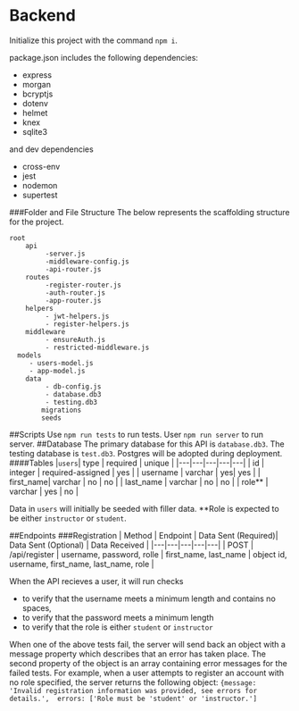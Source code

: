 # Backend

Initialize this project with the command `npm i`.

package.json includes the following dependencies:

- express
- morgan
- bcryptjs
- dotenv
- helmet
- knex
- sqlite3

and dev dependencies

- cross-env
- jest
- nodemon
- supertest

###Folder and File Structure
The below represents the scaffolding structure for the project.

    root
    	api
    		 -server.js
    		 -middleware-config.js
    		 -api-router.js
    	routes
    		 -register-router.js
    		 -auth-router.js
    		 -app-router.js
    	helpers
    		 - jwt-helpers.js
    		 - register-helpers.js
    	middleware
    		 - ensureAuth.js
    		 - restricted-middleware.js
      models
         - users-model.js
         - app-model.js
    	data
    		 - db-config.js
    		 - database.db3
    		 - testing.db3
    		migrations
    		seeds

##Scripts
Use `npm run tests` to run tests.
User `npm run server` to run server.
##Database
The primary database for this API is `database.db3`. The testing database is `test.db3`.
Postgres will be adopted during deployment.
####Tables
|`users`|  type |  required |  unique |
|---|---|---|---|---|
|  id |  integer | required-assigned  | yes  |
|  username | varchar  |   yes| yes  |
|   first_name|  varchar | no  | no  |
|  last_name | varchar  |  no |  no |
|  role** | varchar  |  yes |  no |

Data in `users` will initially be seeded with filler data. 
**Role is expected to be either `instructor` or `student`.

##Endpoints
###Registration
| Method | Endpoint   | Data Sent (Required)| Data Sent  (Optional)  | Data Received  |
|---|---|---|---|---|
| POST  |  /api/register | username, password, rolle  | first_name, last_name   | object id, username, first_name, last_name, role  |

When the API recieves a user, it will run checks 

- to verify that the username meets a minimum length and contains no spaces, 
- to verify that the password meets a minimum length
- to verify that the role is either `student` or `instructor`

When one of the above tests fail, the server will send back an object with a message property which describes that an error has taken place. The second property of the object is an array containing error messages for the failed tests. For example, when a user attempts to register an account with no role specified, the server returns the following object: `{message: 'Invalid registration information was provided, see errors for details.', 
	errors: ['Role must be 'student' or 'instructor.']`